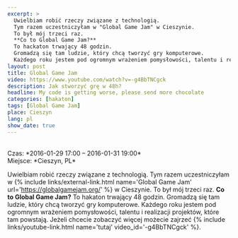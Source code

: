 ```yaml
---
excerpt: >
  Uwielbiam robić rzeczy związane z technologią.
  Tym razem uczestniczyłam w "Global Game Jam" w Cieszynie.
  To był mój trzeci raz.
  **Co to Global Game Jam?**
  To hackaton trwający 48 godzin.
  Gromadzą się tam ludzie, który chcą tworzyć gry komputerowe.
  Każdego roku jestem pod ogromnym wrażeniem pomysłowości, talentu i realizacji projektów, które tam powstają.
layout: post
title: Global Game Jam
video: https://www.youtube.com/watch?v=-g4BbTNCgck
description: Jak stworzyć grę w 48h?
headline: My code is getting worse, please send more chocolate
categories: [hakaton]
tags: [Global Game Jam]
place: Cieszyn
lang: pl
show_date: true
---
```


<br>
Czas: *2016-01-29 17:00 – 2016-01-31 19:00*<br>
Miejsce: *Cieszyn, PL*

Uwielbiam robić rzeczy związane z technologią. Tym razem uczestniczyłam w
{% include links/external-link.html name='Global Game Jam' url='https://globalgamejam.org/' %}
w Cieszynie. To był mój trzeci raz. **Co to Global Game Jam?** To hakaton trwający 48 godzin. Gromadzą się tam ludzie, który chcą tworzyć gry komputerowe. Każdego roku jestem pod ogromnym wrażeniem pomysłowości, talentu i realizacji projektów, które tam powstają. Jeżeli chcecie zobaczyć więcej możecie zajrzeć
{% include links/youtube-link.html name='tutaj' video_id='-g4BbTNCgck' %}.
